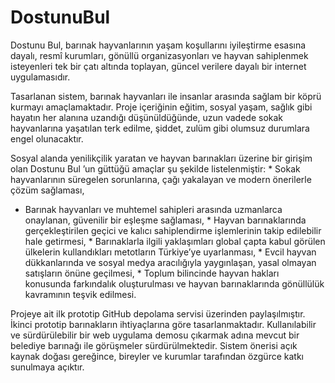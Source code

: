 # DostunuBul

Dostunu Bul, barınak hayvanlarının yaşam koşullarını iyileştirme esasına dayalı, resmî kurumları, gönüllü organizasyonları ve hayvan sahiplenmek isteyenleri tek bir çatı altında toplayan, güncel verilere dayalı bir internet uygulamasıdır.  
 
Tasarlanan sistem, barınak hayvanları ile insanlar arasında sağlam bir köprü kurmayı amaçlamaktadır. Proje içeriğinin eğitim, sosyal yaşam, sağlık gibi hayatın her alanına uzandığı düşünüldüğünde, uzun vadede sokak hayvanlarına yaşatılan terk edilme, şiddet, zulüm gibi olumsuz durumlara engel olunacaktır.  
 
Sosyal alanda yenilikçilik yaratan ve hayvan barınakları üzerine bir girişim olan Dostunu Bul ’un güttüğü amaçlar şu şekilde listelenmiştir: * Sokak hayvanlarının süregelen sorunlarına, çağı yakalayan ve modern önerilerle çözüm sağlaması,  
* Barınak hayvanları ve muhtemel sahipleri arasında uzmanlarca onaylanan, güvenilir bir eşleşme sağlaması, * Hayvan barınaklarında gerçekleştirilen geçici ve kalıcı sahiplendirme işlemlerinin takip edilebilir hale getirmesi, * Barınaklarla ilgili yaklaşımları global çapta kabul görülen ülkelerin kullandıkları metotların Türkiye’ye uyarlanması, * Evcil hayvan dükkanlarında ve sosyal medya aracılığıyla yaygınlaşan, yasal olmayan satışların önüne geçilmesi, * Toplum bilincinde hayvan hakları konusunda farkındalık oluşturulması ve hayvan barınaklarında gönüllülük kavramının teşvik edilmesi. 
 
Projeye ait ilk prototip GitHub depolama servisi üzerinden paylaşılmıştır. İkinci prototip barınakların ihtiyaçlarına göre tasarlanmaktadır. Kullanılabilir ve sürdürülebilir bir web uygulama demosu çıkarmak adına mevcut bir belediye barınağı ile görüşmeler sürdürülmektedir. Sistem önerisi açık kaynak doğası gereğince, bireyler ve kurumlar tarafından özgürce katkı sunulmaya açıktır.
